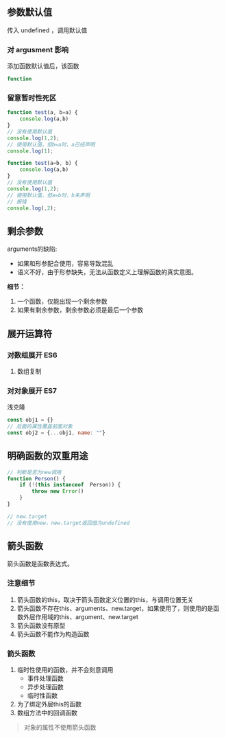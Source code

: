 ## 参数默认值
传入 undefined ，调用默认值
### 对 argusment 影响
添加函数默认值后，该函数
```js
function
```
### 留意暂时性死区
```js
function test(a, b=a) {
    console.log(a,b)
}
// 没有使用默认值
console.log(1,2);
// 使用默认值，但b=a时，a已经声明
console.log(1);

function test(a=b, b) {
    console.log(a,b)
}
// 没有使用默认值
console.log(1,2);
// 使用默认值，但a=b时，b未声明
// 报错
console.log(,2);
```

## 剩余参数
arguments的缺陷:
+ 如果和形参配合使用，容易导致混乱
+ 语义不好，由于形参缺失，无法从函数定义上理解函数的真实意图。

**细节：**
1. 一个函数，仅能出现一个剩余参数
2. 如果有剩余参数，剩余参数必须是最后一个参数

## 展开运算符
### 对数组展开 ES6
1. 数组复制
### 对对象展开 ES7
浅克隆
```js
const obj1 = {}
// 后面的属性覆盖前面对象
const obj2 = {...obj1, name: ""}
```

## 明确函数的双重用途
```js
// 判断是否为new调用
function Person() {
    if (!(this instanceof  Person)) {
        throw new Error()
    }
}

// new.target
// 没有使用new，new.target返回值为undefined
```
## 箭头函数
箭头函数是函数表达式。
### 注意细节
1. 箭头函数的this，取决于箭头函数定义位置的this，与调用位置无关
2. 箭头函数不存在this、arguments、new.target，如果使用了，则使用的是函数外层作用域的this、argument、new.target
3. 箭头函数没有原型
4. 箭头函数不能作为构造函数

### 箭头函数
1. 临时性使用的函数，并不会刻意调用
   + 事件处理函数
   + 异步处理函数
   + 临时性函数
2. 为了绑定外层this的函数
3. 数组方法中的回调函数

> 对象的属性不使用箭头函数
